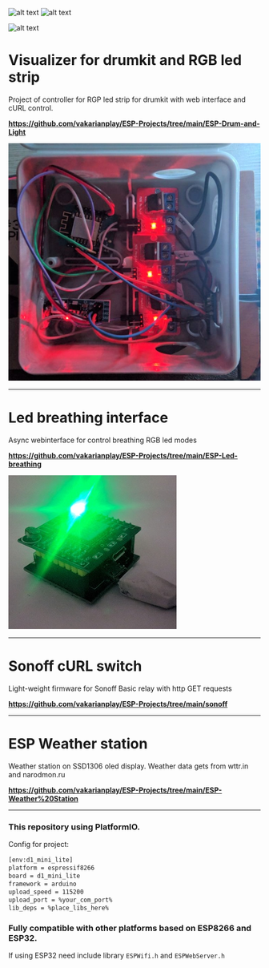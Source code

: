 ![alt text](https://img.shields.io/badge/Chip-ESP8266-blue?style=for-the-badge&logo=Espressif) ![alt text](https://img.shields.io/badge/Chip-ESP32-blue?style=for-the-badge&logo=Espressif)

![alt text](https://img.shields.io/badge/Core-PlatformIO-blue?style=flat-square)


# Visualizer for drumkit and RGB led strip

Project of controller for RGP led strip for drumkit with web interface and cURL control.

**https://github.com/vakarianplay/ESP-Projects/tree/main/ESP-Drum-and-Light**

![alt text](https://github.com/vakarianplay/readmepic/blob/main/drum_light.jpg)

***

# Led breathing interface

Async webinterface for control breathing RGB led modes

**https://github.com/vakarianplay/ESP-Projects/tree/main/ESP-Led-breathing**

![alt text](https://github.com/vakarianplay/readmepic/blob/main/breath.jpg)

***


# Sonoff cURL switch
Light-weight firmware for Sonoff Basic relay with http GET requests

**https://github.com/vakarianplay/ESP-Projects/tree/main/sonoff**

***

# ESP Weather station
Weather station on SSD1306 oled display. Weather data gets from wttr.in and narodmon.ru

**https://github.com/vakarianplay/ESP-Projects/tree/main/ESP-Weather%20Station**

***


### This repository using PlatformIO.

Config for project:
```
[env:d1_mini_lite]
platform = espressif8266
board = d1_mini_lite
framework = arduino
upload_speed = 115200
upload_port = %your_com_port%
lib_deps = %place_libs_here%
```

### Fully compatible with other platforms based on ESP8266 and ESP32.

If using ESP32 need include library `ESPWifi.h` and `ESPWebServer.h`

